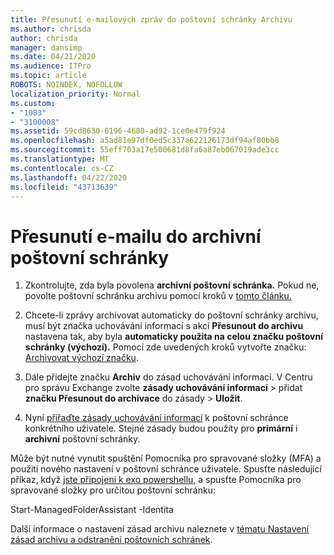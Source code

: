 ```yaml
---
title: Přesunutí e-mailových zpráv do poštovní schránky Archivu
ms.author: chrisda
author: chrisda
manager: dansimp
ms.date: 04/21/2020
ms.audience: ITPro
ms.topic: article
ROBOTS: NOINDEX, NOFOLLOW
localization_priority: Normal
ms.custom:
- "1083"
- "3100008"
ms.assetid: 59cd8630-6196-4680-ad92-1ce0e479f924
ms.openlocfilehash: a5ad81e97df0ed5c337a622126173df94af80bb8
ms.sourcegitcommit: 55eff703a17e500681d8fa6a87eb067019ade3cc
ms.translationtype: MT
ms.contentlocale: cs-CZ
ms.lasthandoff: 04/22/2020
ms.locfileid: "43713639"
---
```

# <a name="move-email-to-the-archive-mailbox"></a>Přesunutí e-mailu do archivní poštovní schránky

1. Zkontrolujte, zda byla povolena **archivní poštovní schránka.** Pokud ne, povolte poštovní schránku archivu pomocí kroků v [tomto článku.](https://docs.microsoft.com/office365/securitycompliance/enable-archive-mailboxes)

2. Chcete-li zprávy archivovat automaticky do poštovní schránky archivu, musí být značka uchovávání informací s akcí **Přesunout do archivu** nastavena tak, aby byla **automaticky použita na celou značku poštovní schránky (výchozí).** Pomocí zde uvedených kroků vytvořte značku: [Archivovat výchozí značku](https://docs.microsoft.com/office365/securitycompliance/set-up-an-archive-and-deletion-policy-for-mailboxes#create-a-custom-archive-default-policy-tag).

3. Dále přidejte značku **Archiv** do zásad uchovávání informací. V Centru pro správu Exchange zvolte **zásady uchovávání informací** > přidat **značku Přesunout do archivace** do zásady > **Uložit**.

4. Nyní [přiřaďte zásady uchovávání informací](https://docs.microsoft.com/exchange/security-and-compliance/messaging-records-management/apply-retention-policy) k poštovní schránce konkrétního uživatele. Stejné zásady budou použity pro **primární** i **archivní** poštovní schránky.

Může být nutné vynutit spuštění Pomocníka pro spravované složky (MFA) a použití nového nastavení v poštovní schránce uživatele. Spusťte následující příkaz, když [jste připojeni k exo powershellu,](https://docs.microsoft.com/powershell/exchange/exchange-online/connect-to-exchange-online-powershell/connect-to-exchange-online-powershell?view=exchange-ps) a spusťte Pomocníka pro spravované složky pro určitou poštovní schránku:
  
Start-ManagedFolderAssistant -Identita<name of the mailbox>

Další informace o nastavení zásad archivu naleznete v [tématu Nastavení zásad archivu a odstranění poštovních schránek](https://docs.microsoft.com/office365/securitycompliance/set-up-an-archive-and-deletion-policy-for-mailboxes#step-1-enable-archive-mailboxes-for-users).
  